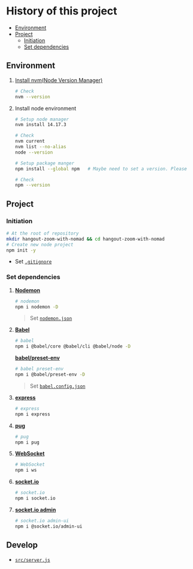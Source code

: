 # History of this project

- [Environment](#environment)
- [Project](#project)
  - [Initiation](#initiation)
  - [Set dependencies](#set-dependencies)


## Environment

1. [Install nvm(Node Version Manager)](https://github.com/nvm-sh/nvm#installing-and-updating)

   ```bash
   # Check
   nvm --version
   ```

2. Install node environment

   ```bash
   # Setup node manager
   nvm install 14.17.3
   
   # Check
   nvm current
   nvm list --no-alias
   node --version

   # Setup package manger
   npm install --global npm   # Maybe need to set a version. Please 
   
   # Check
   npm --version
   ```

## Project

### Initiation

```bash
# At the root of repository
mkdir hangout-zoom-with-nomad && cd hangout-zoom-with-nomad
# Create new node project
npm init -y
```

- Set [`.gitignore`](.gitignore)

### Set dependencies

1. [**Nodemon**](https://nodemon.io/)

    ```bash
    # nodemon
    npm i nodemon -D
    ```

    > Set [`nodemon.json`](nodemon.json)

2. [**Babel**](https://babeljs.io/docs/en/)

    ```bash
    # babel
    npm i @babel/core @babel/cli @babel/node -D
    ```

    [**babel/preset-env**](https://babeljs.io/docs/en/babel-preset-env)

    ```bash
    # babel preset-env
    npm i @babel/preset-env -D
    ```

    > Set [`babel.config.json`](babel.config.json)

3. [**express**](https://expressjs.com/)
    ```bash
    # express
    npm i express
    ```

4. [**pug**](https://pugjs.org/api/getting-started.html)
    ```bash
    # pug
    npm i pug
    ```

5. [**WebSocket**](https://github.com/theturtle32/WebSocket-Node)
    ```bash
    # WebSocket
    npm i ws
    ```

6. [**socket.io**](https://socket.io/)
    ```bash
    # socket.io
    npm i socket.io
    ```

7. [**socket.io admin**](https://socket.io/docs/v4/admin-ui/)
    ```bash
    # socket.io admin-ui
    npm i @socket.io/admin-ui
    ```
 

## Develop

- [`src/server.js`](src/server.js)